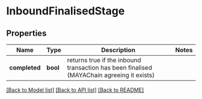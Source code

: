 # InboundFinalisedStage

## Properties
Name | Type | Description | Notes
------------ | ------------- | ------------- | -------------
**completed** | **bool** | returns true if the inbound transaction has been finalised (MAYAChain agreeing it exists) | 

[[Back to Model list]](../README.md#documentation-for-models) [[Back to API list]](../README.md#documentation-for-api-endpoints) [[Back to README]](../README.md)

